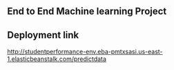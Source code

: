## End to End Machine learning Project

## Deployment link
http://studentperformance-env.eba-pmtxsasi.us-east-1.elasticbeanstalk.com/predictdata
